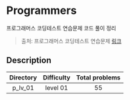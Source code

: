 # Programmers
프로그래머스 코딩테스트 연습문제 코드 풀이 정리

> 출처: 프로그래머스 코딩테스트 연습문제 [링크](https://programmers.co.kr/learn/challenges)

## Description
| Directory | Difficulty | Total problems |  
| :--: | :--: | :--: |  
| p_lv_01 | level 01 | 55 |  
